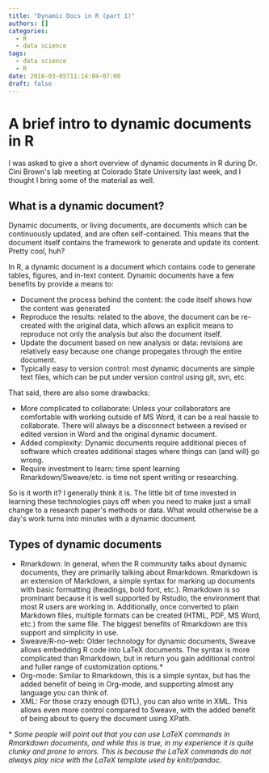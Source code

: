 ```yaml
---
title: "Dynamic Docs in R (part 1)"
authors: []
categories:
  - R
  - data science
tags:
  - data science
  - R
date: 2018-03-05T11:14:04-07:00
draft: false
---
```


# A brief intro to dynamic documents in R

I was asked to give a short overview of dynamic documents in R during
Dr. Cini Brown's lab meeting at Colorado State University last week,
and I thought I bring some of the material as well.

## What is a dynamic document?

Dynamic documents, or living documents, are documents which can be
continuously updated, and are often self-contained. This means that
the document itself contains the framework to generate and update its
content. Pretty cool, huh?

In R, a dynamic document is a document which contains code to generate
tables, figures, and in-text content. Dynamic documents have a few
benefits by provide a means to:

- Document the process behind the content: the code itself shows how
  the content was generated
- Reproduce the results: related to the above, the document can be
  re-created with the original data, which allows an explicit means
  to reproduce not only the analysis but also the document itself.
- Update the document based on new analysis or data: revisions are
  relatively easy because one change propegates through the entire
  document.
- Typically easy to version control: most dynamic documents are
  simple text files, which can be put under version control using
  git, svn, etc.
	
That said, there are also some drawbacks:

- More complicated to collaborate: Unless your collaborators are
  comfortable with working outside of MS Word, it can be a real hassle
  to collaborate. There will always be a disconnect between a revised
  or edited version in Word and the original dynamic document.
- Added complexity: Dynamic documents require additional pieces of
  software which creates additional stages where things can (and
  will) go wrong. 
- Require investment to learn: time spent learning
  Rmarkdown/Sweave/etc. is time not spent writing or researching.
  
So is it worth it? I generally think it is. The little bit of time
invested in learning these technologies pays off when you need to make
just a small change to a research paper's methods or data. What would
otherwise be a day's work turns into minutes with a dynamic document.

## Types of dynamic documents

- Rmarkdown: In general, when the R community talks about dynamic documents, they
  are primarily talking about Rmarkdown. Rmarkdown is an extension of
  Markdown, a simple syntax for marking up documents with basic
  formatting (headings, bold font, etc.). Rmarkdown is so prominant
  because it is well supported by Rstudio, the environment that most R
  users are working in. Additionally, once converted to plain Markdown
  files, multiple formats can be created (HTML, PDF, MS Word, etc.)
  from the same file. The biggest benefits of Rmarkdown are this
  support and simplicity in use. 
- Sweave/R-no-web: Older technology for dynamic documents, Sweave
  allows embedding R code into LaTeX documents. The syntax is more
  complicated than Rmarkdown, but in return you gain additional
  control and fuller range of customization options.\*
- Org-mode: Similar to Rmarkdown, this is a simple syntax, but has the
  added benefit of being in Org-mode, and supporting almost any
  language you can think of. 
- XML: For those crazy enough (DTL), you can also write in XML. This
  allows even more control compared to Sweave, with the added benefit
  of being about to query the document using XPath.


\* *Some people will point out that you can use LaTeX commands in
Rmarkdown documents, and while this is true, in my experience it is
quite clunky and prone to errors. This is because the LaTeX commands
do not always play nice with the LaTeX template used by knitr/pandoc.*





